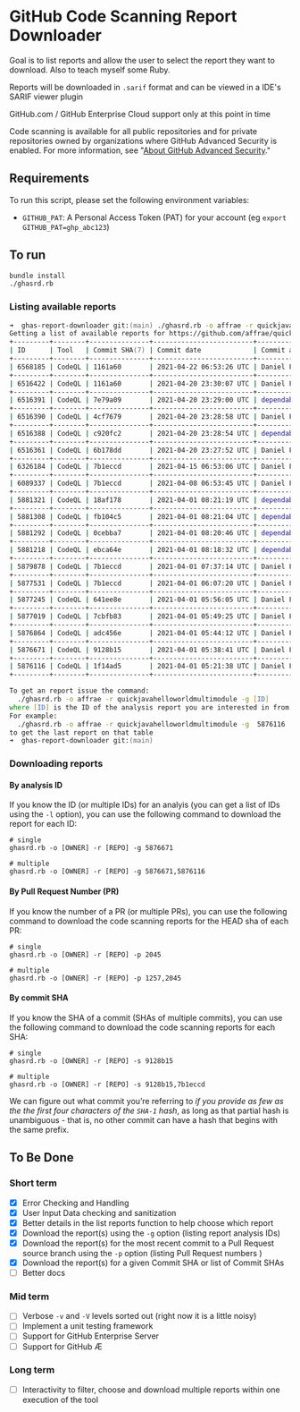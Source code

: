 # GitHub Code Scanning Report Downloader

Goal is to list reports and allow the user to select the report they want to download. Also to teach myself some Ruby.

Reports will be downloaded in `.sarif` format and can be viewed in a IDE's SARIF viewer plugin

GitHub.com / GitHub Enterprise Cloud support only at this point in time

Code scanning is available for all public repositories and for private repositories owned by organizations where GitHub Advanced Security is enabled. For more information, see "[About GitHub Advanced Security](https://docs.github.com/en/github/getting-started-with-github/about-github-advanced-security)."

## Requirements

To run this script, please set the following environment variables:

- `GITHUB_PAT`: A Personal Access Token (PAT) for your account (eg `export GITHUB_PAT=ghp_abc123`)

## To run

``` zsh
bundle install
./ghasrd.rb
```

### Listing available reports

``` zsh
➜  ghas-report-downloader git:(main) ./ghasrd.rb -o affrae -r quickjavahelloworldmultimodule -l        
Getting a list of available reports for https://github.com/affrae/quickjavahelloworldmultimodule...done.
+---------+--------+---------------+-------------------------+-----------------+-----------------------------------------+
| ID      | Tool   | Commit SHA(7) | Commit date             | Commit author   | Commit message                          |
+---------+--------+---------------+-------------------------+-----------------+-----------------------------------------+
| 6568185 | CodeQL | 1161a60       | 2021-04-22 06:53:26 UTC | Daniel Figucio  | Update README.md                        |
+---------+--------+---------------+-------------------------+-----------------+-----------------------------------------+
| 6516422 | CodeQL | 1161a60       | 2021-04-20 23:30:07 UTC | Daniel Figucio  | Update README.md                        |
+---------+--------+---------------+-------------------------+-----------------+-----------------------------------------+
| 6516391 | CodeQL | 7e79a09       | 2021-04-20 23:29:00 UTC | dependabot[bot] | Bump junit from 4.11 to 4.13.1 in /w... |
+---------+--------+---------------+-------------------------+-----------------+-----------------------------------------+
| 6516390 | CodeQL | 4cf7679       | 2021-04-20 23:28:58 UTC | Daniel Figucio  | Merge pull request #1 from affrae/de... |
+---------+--------+---------------+-------------------------+-----------------+-----------------------------------------+
| 6516388 | CodeQL | c920fc2       | 2021-04-20 23:28:54 UTC | dependabot[bot] | Bump junit from 4.11 to 4.13.1 in /w... |
+---------+--------+---------------+-------------------------+-----------------+-----------------------------------------+
| 6516361 | CodeQL | 6b178dd       | 2021-04-20 23:27:52 UTC | Daniel Figucio  | Merge pull request #4 from affrae/de... |
+---------+--------+---------------+-------------------------+-----------------+-----------------------------------------+
| 6326184 | CodeQL | 7b1eccd       | 2021-04-15 06:53:06 UTC | Daniel Figucio  | Update App.java                         |
+---------+--------+---------------+-------------------------+-----------------+-----------------------------------------+
| 6089337 | CodeQL | 7b1eccd       | 2021-04-08 06:53:45 UTC | Daniel Figucio  | Update App.java                         |
+---------+--------+---------------+-------------------------+-----------------+-----------------------------------------+
| 5881321 | CodeQL | 18af178       | 2021-04-01 08:21:19 UTC | dependabot[bot] | Merge eaf1ca73915a559e783378d39eecc5... |
+---------+--------+---------------+-------------------------+-----------------+-----------------------------------------+
| 5881308 | CodeQL | fb104c5       | 2021-04-01 08:21:04 UTC | dependabot[bot] | Merge ac1fac1fcb823b254cd51b36821379... |
+---------+--------+---------------+-------------------------+-----------------+-----------------------------------------+
| 5881292 | CodeQL | 0cebba7       | 2021-04-01 08:20:46 UTC | dependabot[bot] | Merge 1479c0dee564a5ec9dbc8d82b225da... |
+---------+--------+---------------+-------------------------+-----------------+-----------------------------------------+
| 5881218 | CodeQL | ebca64e       | 2021-04-01 08:18:32 UTC | dependabot[bot] | Merge fb39ac581dfefccd29e9233316b925... |
+---------+--------+---------------+-------------------------+-----------------+-----------------------------------------+
| 5879878 | CodeQL | 7b1eccd       | 2021-04-01 07:37:14 UTC | Daniel Figucio  | Update App.java                         |
+---------+--------+---------------+-------------------------+-----------------+-----------------------------------------+
| 5877531 | CodeQL | 7b1eccd       | 2021-04-01 06:07:20 UTC | Daniel Figucio  | Update App.java                         |
+---------+--------+---------------+-------------------------+-----------------+-----------------------------------------+
| 5877245 | CodeQL | 641ee8e       | 2021-04-01 05:56:05 UTC | Daniel Figucio  | Update App.java                         |
+---------+--------+---------------+-------------------------+-----------------+-----------------------------------------+
| 5877019 | CodeQL | 7cbfb83       | 2021-04-01 05:49:25 UTC | Daniel Figucio  | Update codeql-analysis.yml              |
+---------+--------+---------------+-------------------------+-----------------+-----------------------------------------+
| 5876864 | CodeQL | adc456e       | 2021-04-01 05:44:12 UTC | Daniel Figucio  | added custom config to codeql analys... |
+---------+--------+---------------+-------------------------+-----------------+-----------------------------------------+
| 5876671 | CodeQL | 9128b15       | 2021-04-01 05:38:41 UTC | Daniel Figucio  | added a custom query                    |
+---------+--------+---------------+-------------------------+-----------------+-----------------------------------------+
| 5876116 | CodeQL | 1f14ad5       | 2021-04-01 05:21:38 UTC | Daniel Figucio  | Create codeql-analysis.yml              |
+---------+--------+---------------+-------------------------+-----------------+-----------------------------------------+

To get an report issue the command:
  ./ghasrd.rb -o affrae -r quickjavahelloworldmultimodule -g [ID]
where [ID] is the ID of the analysis report you are interested in from the table above.
For example:
  ./ghasrd.rb -o affrae -r quickjavahelloworldmultimodule -g  5876116 
to get the last report on that table                                                                                                                 /6.2s
➜  ghas-report-downloader git:(main) 
```

### Downloading reports
#### By analysis ID

If you know the ID (or multiple IDs) for an analyis (you can get a list of IDs using the `-l` option), you can use the following command to download the report for each ID:

``` shell
# single
ghasrd.rb -o [OWNER] -r [REPO] -g 5876671

# multiple
ghasrd.rb -o [OWNER] -r [REPO] -g 5876671,5876116

```

#### By Pull Request Number (PR)

If you know the number of a PR (or multiple PRs), you can use the following command to download the code scanning reports for the HEAD sha of each PR:

``` shell
# single
ghasrd.rb -o [OWNER] -r [REPO] -p 2045

# multiple
ghasrd.rb -o [OWNER] -r [REPO] -p 1257,2045
```

#### By commit SHA

If you know the SHA of a commit (SHAs of multiple commits), you can use the following command to download the code scanning reports for each SHA:

``` shell
# single
ghasrd.rb -o [OWNER] -r [REPO] -s 9128b15

# multiple
ghasrd.rb -o [OWNER] -r [REPO] -s 9128b15,7b1eccd
```

We can figure out what commit you’re referring to _if you provide as few as the the first four characters of the `SHA-1` hash_, as long as that partial hash is  unambiguous - that is, no other commit can have a hash that begins with the same prefix.

## To Be Done

### Short term

- [x] Error Checking and Handling
- [x] User Input Data checking and sanitization
- [x] Better details in the list reports function to help choose which report
- [x] Download the report(s) using the `-g` option (listing report analysis IDs)
- [x] Download the report(s) for the most recent commit to a Pull Request source branch using the `-p` option (listing Pull Request numbers )
- [x] Download the report(s) for a given Commit SHA or list of Commit SHAs
- [ ] Better docs

### Mid term

- [ ] Verbose `-v` and `-V` levels sorted out (right now it is a little noisy)
- [ ] Implement a unit testing framework
- [ ] Support for GitHub Enterprise Server
- [ ] Support for GitHub Æ

### Long term

- [ ] Interactivity to filter, choose and download multiple reports within one execution of the tool
